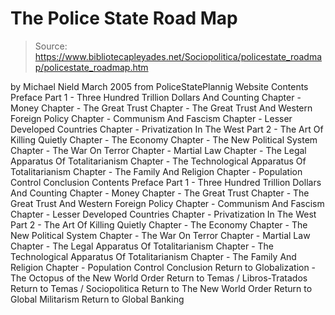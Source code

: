 # The Police State Road Map

> Source: https://www.bibliotecapleyades.net/Sociopolitica/policestate_roadmap/policestate_roadmap.htm

by Michael Nield
March 2005 from PoliceStatePlannig Website
Contents Preface Part 1 - Three Hundred Trillion Dollars And Counting Chapter - Money Chapter - The Great Trust Chapter - The Great Trust And Western Foreign Policy Chapter - Communism And Fascism Chapter - Lesser Developed Countries Chapter - Privatization In The West Part 2 - The Art Of Killing Quietly Chapter - The Economy Chapter - The New Political System Chapter - The War On Terror Chapter - Martial Law Chapter - The Legal Apparatus Of Totalitarianism Chapter - The Technological Apparatus Of Totalitarianism Chapter - The Family And Religion Chapter - Population Control Conclusion
Contents
Preface
Part 1 - Three Hundred Trillion Dollars And Counting
Chapter - Money
Chapter - The Great Trust
Chapter - The Great Trust And Western Foreign Policy
Chapter - Communism And Fascism
Chapter - Lesser Developed Countries
Chapter - Privatization In The West
Part 2 - The Art Of Killing Quietly
Chapter - The Economy
Chapter - The New Political System
Chapter - The War On Terror
Chapter - Martial Law
Chapter - The Legal Apparatus Of Totalitarianism
Chapter - The Technological Apparatus Of Totalitarianism
Chapter - The Family And Religion
Chapter - Population Control
Conclusion
Return to Globalization - The Octopus of the New World Order
Return to Temas / Libros-Tratados
Return to Temas / Sociopolitica
Return to The New World Order
Return to Global Militarism
Return to Global Banking
